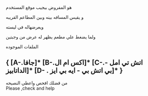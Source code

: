 هو المفروض بيجيب موقع المستخدم 

و يقيس المسافه بينه وبين المطاعم القريبه

 ويعرضهاله في ليسته 

ولما يضغط علي مطعم يظهر له عرض من وجبتين

الملفات الموجوده 

{
[A-.جافا]*
[B-.اكس ام ال]*
[C-.اتش تي امل  -   الداتابيز]*
[D- . بي اتش بي  -  ايه بي ايز]*
}
------------------------
من قضلك افحص واعطي النصيحه     
Please ,check and help
